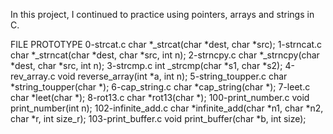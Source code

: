 In this project, I continued to practice using pointers, arrays and strings in C.


FILE                  PROTOTYPE
0-strcat.c	      char *_strcat(char *dest, char *src);
1-strncat.c	      char *_strncat(char *dest, char *src, int n);
2-strncpy.c	      char *_strncpy(char *dest, char *src, int n);
3-strcmp.c	      int _strcmp(char *s1, char *s2);
4-rev_array.c	        void reverse_array(int *a, int n);
5-string_toupper.c	char *string_toupper(char *);
6-cap_string.c	       char *cap_string(char *);
7-leet.c	       char *leet(char *);
8-rot13.c	        char *rot13(char *);
100-print_number.c	void print_number(int n);
102-infinite_add.c	char *infinite_add(char *n1, char *n2, char *r, int size_r);
103-print_buffer.c	void print_buffer(char *b, int size);
